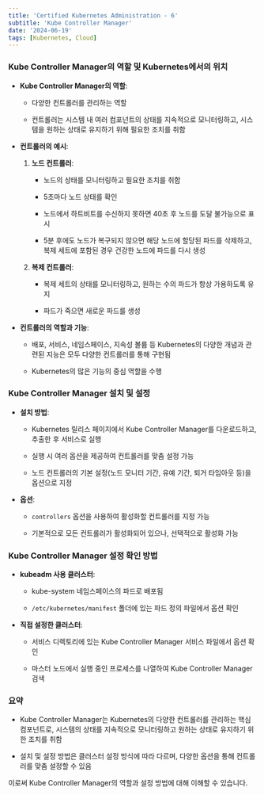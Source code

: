 ```yaml
---
title: 'Certified Kubernetes Administration - 6'
subtitle: 'Kube Controller Manager'
date: '2024-06-19'
tags: [Kubernetes, Cloud]
---
```


### Kube Controller Manager의 역할 및 Kubernetes에서의 위치


- **Kube Controller Manager의 역할**:
  
  - 다양한 컨트롤러를 관리하는 역할
  
  - 컨트롤러는 시스템 내 여러 컴포넌트의 상태를 지속적으로 모니터링하고, 시스템을 원하는 상태로 유지하기 위해 필요한 조치를 취함


- **컨트롤러의 예시**:
  
  1. **노드 컨트롤러**:
     
     - 노드의 상태를 모니터링하고 필요한 조치를 취함
     
     - 5초마다 노드 상태를 확인
     
     - 노드에서 하트비트를 수신하지 못하면 40초 후 노드를 도달 불가능으로 표시
     
     - 5분 후에도 노드가 복구되지 않으면 해당 노드에 할당된 파드를 삭제하고, 복제 세트에 포함된 경우 건강한 노드에 파드를 다시 생성

  2. **복제 컨트롤러**:
     
     - 복제 세트의 상태를 모니터링하고, 원하는 수의 파드가 항상 가용하도록 유지
     
     - 파드가 죽으면 새로운 파드를 생성


- **컨트롤러의 역할과 기능**:
  
  - 배포, 서비스, 네임스페이스, 지속성 볼륨 등 Kubernetes의 다양한 개념과 관련된 지능은 모두 다양한 컨트롤러를 통해 구현됨
  
  - Kubernetes의 많은 기능의 중심 역할을 수행

### Kube Controller Manager 설치 및 설정

- **설치 방법**:
  
  - Kubernetes 릴리스 페이지에서 Kube Controller Manager를 다운로드하고, 추출한 후 서비스로 실행
  
  - 실행 시 여러 옵션을 제공하여 컨트롤러를 맞춤 설정 가능
  
  - 노드 컨트롤러의 기본 설정(노드 모니터 기간, 유예 기간, 퇴거 타임아웃 등)을 옵션으로 지정


- **옵션**:
  
  - `controllers` 옵션을 사용하여 활성화할 컨트롤러를 지정 가능
  
  - 기본적으로 모든 컨트롤러가 활성화되어 있으나, 선택적으로 활성화 가능

### Kube Controller Manager 설정 확인 방법

- **kubeadm 사용 클러스터**:
  
  - kube-system 네임스페이스의 파드로 배포됨
  
  - `/etc/kubernetes/manifest` 폴더에 있는 파드 정의 파일에서 옵션 확인


- **직접 설정한 클러스터**:
  
  - 서비스 디렉토리에 있는 Kube Controller Manager 서비스 파일에서 옵션 확인
  
  - 마스터 노드에서 실행 중인 프로세스를 나열하여 Kube Controller Manager 검색

### 요약

- Kube Controller Manager는 Kubernetes의 다양한 컨트롤러를 관리하는 핵심 컴포넌트로, 시스템의 상태를 지속적으로 모니터링하고 원하는 상태로 유지하기 위한 조치를 취함

- 설치 및 설정 방법은 클러스터 설정 방식에 따라 다르며, 다양한 옵션을 통해 컨트롤러를 맞춤 설정할 수 있음

이로써 Kube Controller Manager의 역할과 설정 방법에 대해 이해할 수 있습니다.